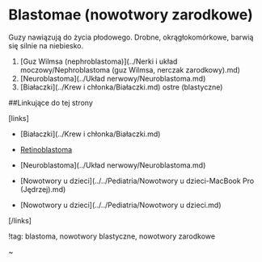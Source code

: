# Blastomae (nowotwory zarodkowe)

Guzy nawiązują do życia płodowego. Drobne, okrągłokomórkowe, barwią się silnie na niebiesko.

1. [Guz Wilmsa (nephroblastoma)](../Nerki i układ moczowy/Nephroblastoma (guz Wilmsa, nerczak zarodkowy).md)
2. [Neuroblastoma](../Układ nerwowy/Neuroblastoma.md)
3. [Białaczki](../Krew i chłonka/Białaczki.md) ostre (blastyczne)




##Linkujące do tej strony

[links]

- [Białaczki](../Krew i chłonka/Białaczki.md)

- [Retinoblastoma](../Oko/Retinoblastoma.md)

- [Neuroblastoma](../Układ nerwowy/Neuroblastoma.md)

- [Nowotwory u dzieci](../../Pediatria/Nowotwory u dzieci-MacBook Pro (Jędrzej).md)

- [Nowotwory u dzieci](../../Pediatria/Nowotwory u dzieci.md)


[/links]

!tag: blastoma, nowotwory blastyczne, nowotwory zarodkowe

~


